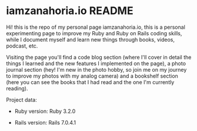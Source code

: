 # iamzanahoria.io README

Hi! this is the repo of my personal page iamzanahoria.io, this is a personal experimenting page to improve my Ruby and Ruby on Rails coding skills, while I document myself and learn new things through books, videos, podcast, etc.

Visiting the page you'll find a code blog section (where I'll cover in detail the things I learned and the new features I implemented on the page), a photo journal section (hey! I'm new in the photo hobby, so join me on my journey to improve my photos with my analog camera) and a bookshelf section (here you can see the books that I had read and the one I'm currently reading).

Project data:

* Ruby version: Ruby 3.2.0

* Rails version: Rails 7.0.4.1
